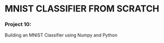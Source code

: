 # MNIST CLASSIFIER FROM SCRATCH
### Project 10:

Building an MNIST Classifier using Numpy and Python

